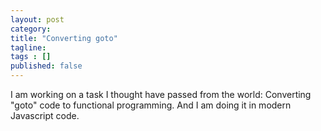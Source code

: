 ```yaml
---
layout: post 
category: 
title: "Converting goto"
tagline: 
tags : [] 
published: false
---
```

I am working on a task I thought have passed from the world:
Converting "goto" code to functional programming.
And I am doing it in modern Javascript code. 